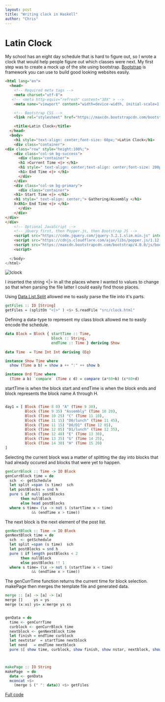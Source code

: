 ```yaml
---
layout: post
title: "Writing clock in Haskell"
author: "Chris"
---
```


# Latin Clock

My school has an eight day schedule that is hard to figure out, so I wrote a clock that would help people figure out which classes were next. My first step was to create a mock up of the site using bootstrap. [Bootstrap](http://getbootstrap.com/) is framework you can use to build good looking websites easily.

```html
<html lang="en">
  <head>
    <!-- Required meta tags -->
    <meta charset="utf-8">
   <!-- <meta http-equiv="refresh" content="30X" > -->
    <meta name="viewport" content="width=device-width, initial-scale=1, shrink-to-fit=no">

    <!-- Bootstrap CSS -->
    <link rel="stylesheet" href="https://maxcdn.bootstrapcdn.com/bootstrap/4.0.0/css/bootstrap.min.css" integrity="sha384-Gn5384xqQ1aoWXA+058RXPxPg6fy4IWvTNh0E263XmFcJlSAwiGgFAW/dAiS6JXm" crossorigin="anonymous">

    <title>Latin Clock</title>
  </head>
  <body>
    <h1 style="text-align: center;font-size: 60px;">Latin Clock</h1>
    <div class="container">
<div class="row" style="height:100%;">
    <div class="col-sm bg-success">
      <div class="container">
      <h1 >Current Time <|> </h1>
      <h1 style=" text-align: center;text-align: center;font-size: 200px;"> <|> </h1>
      <h1> End Time <|> </h1>
      </div>
    </div>
    <div class="col-sm bg-primary">
      <div class="container">
	<h1> Start Time <|> </h1>
	<h1 style=" text-align: center;"> Gathering/Assembly </h1>
	X<Xh1> End Time <|> </h1>
      </div>
    </div>
</div>
</div>
    <!-- Optional JavaScript -->
    <!-- jQuery first, then Popper.js, then Bootstrap JS -->
    <script src="https://code.jquery.com/jquery-3.2.1.slim.min.js" integrity="sha384-KJ3o2DKtIkvYIK3UENzmM7KCkRr/rE9/Qpg6aAZGJwFDMVNA/GpGFF93hXpG5KkN" crossorigin="anonymous"></script>
    <script src="https://cdnjs.cloudflare.com/ajax/libs/popper.js/1.12.9/umd/popper.min.js" integrity="sha384-ApNbgh9B+Y1QKtv3Rn7W3mgPxhU9K/ScQsAP7hUibX39j7fakFPskvXusvfa0b4Q" crossorigin="anonymous"></script>
    <script src="https://maxcdn.bootstrapcdn.com/bootstrap/4.0.0/js/bootstrap.min.js" integrity="sha384-JZR6Spejh4U02d8jOt6vLEHfe/JQGiRRSQQxSfFWpi1MquVdAyjUar5+76PVCmYl" crossorigin="anonymous"></script>
    <script>
   
  </body>
</html>
```


![lclock](http://latincsclub.com/assets/lclock/lclock0.png)

I inserted the string <|> in all the places where I wanted to values to change so that when parsing the file latter I could easily find those places.

Using [Data.List.Split](https://hackage.haskell.org/package/split-0.2.3.3/docs/Data-List-Split.html) allowed me to easily parse the file into it's parts.

```haskell
getFiles :: IO [String]
getFiles = (splitOn "<|>" ) <$> S.readFile "src/clock.html"

```

Defining a data-type to represent my class block allowed me to easily encode the schedule.

```haskell
data Block = Block { startTime :: Time,
                     block :: String,
                     endTime :: Time } deriving Show
  
data Time  = Time Int Int deriving (Eq)

instance Show Time where
  show (Time a b) = show a ++ ":" ++ show b

instance Ord Time where
  (Time a b) `compare` (Time c d) = compare (a*60+b) (c*60+d)

``` 
startTime is when the block start and endTime is when the block ends and block represents the block name A through H. 

```haskell

day1 = [ Block (Time 8 0) "A" (Time 9 30),
         Block (Time 9 35) "Assembly" (Time 10 20),
         Block (Time 10 25) "C" (Time 11 10),
         Block (Time 11 15) "D0/lunch" (Time 11 45),
         Block (Time 11 15) "D0/D1" (Time 12 05),
         Block (Time 12 05) "D1/lunch" (Time 12 35),
         Block (Time 12 40) "E" (Time 13 30),
         Block (Time 13 35) "G" (Time 14 25),
         Block (Time 14 30) "H" (Time 15 20)
]

```

Selecting the current block was a matter of splitting the day into blocks that had already occured and blocks that were yet to happen.

```haskell
genCurrBlock :: Time -> IO Block
genCurrBlock time = do
  sch  <- getSchedule
  let split =span (s time)  sch
  let postBlocks = snd h  
  pure $ if null postBlocks
       then nullBlock
       else head postBlocks
  where s time= (\x -> not $ (startTime x < time)
  	  	    && (endTime x > time))
```

The next block is the next element of the post list.

```haskell
genNextBlock :: Time -> IO Block
genNextBlock time = do
  sch  <- getSchedule
  let split =span (s time)  sch
  let postBlocks = snd h  
  pure $ if length postBlocks < 2
       then nullBlock
       else postBlocks !! 1
  where s time= (\x -> not $ (startTime x < time)
  	  	    && (endTime x > time))
```

The genCurrTime function returns the current time for block selection. makePage then merges the template file and generated data.
```haskell
merge :: [a] -> [a] -> [a]
merge []     ys = ys
merge (x:xs) ys= x:merge ys xs


genData = do
  time <- genCurrTime
  curblock <- genCurrBlock time
  nextblock <- genNextBlock time
  let finish = endTime curblock
  let nextstar  = startTime nextblock 
  let nend   = endTime nextblock
  pure $[ show time, curblock, show finish, show nstar, nextblock, show nend]



makePage :: IO String
makePage  = do
  data <- genData
  mconcat <$>
    (merge $ (" ": data)) <$> getFiles
```

[Full code](https://github.com/Chrisr850/lclock)